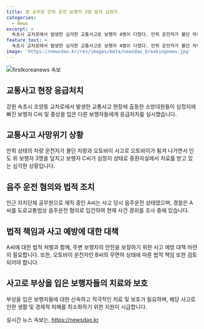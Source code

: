 ```yaml
---
title: 쾅 공무원 만취 운전 보행자 3명 덮쳐 심정지
categories:
  - News
excerpt: >
  속초시 교차로에서 발생한 심각한 교통사고로 보행자 4명이 다쳤다. 만취 운전자가 몰던 차량이 오토바이를 들이받아 보행자들을 덮치면서 사고가 발생했다. 중상을 입은 보행자 한 명은 심정지 상태로 병원으로 이송됐고, 다른 사람들도 부상을 입었다. 운전자는 혈중알코올농도가 면허취소 수준이며 음주 운전 혐의로 입건됐으며, 경찰은 사건 경위를 조사 중이다. 사건으로 인해 양양군도 관련된 조치를 취할 예정이다.
feature_text: >
  속초시 교차로에서 발생한 심각한 교통사고로 보행자 4명이 다쳤다. 만취 운전자가 몰던 차량이 오토바이를 들이받아 보행자들을 덮치면서 사고가 발생했다. 중상을 입은 보행자 한 명은 심정지 상태로 병원으로 이송됐고, 다른 사람들도 부상을 입었다. 운전자는 혈중알코올농도가 면허취소 수준이며 음주 운전 혐의로 입건됐으며, 경찰은 사건 경위를 조사 중이다. 사건으로 인해 양양군도 관련된 조치를 취할 예정이다.
image: 'https://newsdao.kr/res/images/meta/newsdao_breakingnews.jpg'
---
```


<p><img src="https://newsdao.kr/res/images/meta/newsdao_breakingnews.jpg" alt="firstkoreanews 속보" /></p>

<h2 data-ke-size="size26">교통사고 현장 응급처치</h2>

<p data-ke-size="size16">강원 속초시 조양동 교차로에서 발생한 교통사고 현장에 출동한 소방대원들이 심정지에 빠진 보행자 C씨 및 중상을 입은 다른 보행자들에게 응급처치를 실시했습니다.</p>

<h2 data-ke-size="size26">교통사고 사망위기 상황</h2>

<p data-ke-size="size16">만취 상태의 차량 운전자가 몰던 차량과 오토바이 사고로 오토바이가 튕겨 나가면서 인도 위 보행자 3명을 덮치고 보행자 C씨가 심정지 상태로 중환자실에서 치료를 받고 있는 심각한 상황입니다.</p>

<h2 data-ke-size="size26">음주 운전 혐의와 법적 조치</h2>

<p data-ke-size="size16">인근 자치단체 공무원으로 재직 중인 A씨는 사고 당시 음주운전 상태였으며, 경찰은 A씨를 도로교통법상 음주운전 혐의로 입건하여 현재 사건 경위를 조사 중에 있습니다.</p>

<h2 data-ke-size="size26">법적 책임과 사고 예방에 대한 대책</h2>

<p data-ke-size="size16">A씨에 대한 법적 처벌과 함께, 주변 보행자의 안전을 보장하기 위한 사고 예방 대책 마련이 필요합니다. 또한, 오토바이 운전자인 B씨의 무면허 상태에 따른 법적 책임 또한 검토되어야 합니다.</p>

<h2 data-ke-size="size26">사고로 부상을 입은 보행자들의 치료와 보호</h2>

<p data-ke-size="size16">부상을 입은 보행자들에 대한 신속하고 적극적인 치료 및 보호가 필요하며, 해당 사고로 인한 생활 및 경제적 피해를 최소화하기 위한 지원이 시급합니다.</p>
실시간 뉴스 속보는, <a href="https://newsdao.kr" rel="dofollow">https://newsdao.kr</a>



